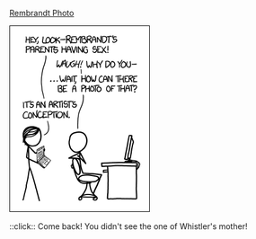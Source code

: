 [Rembrandt Photo](https://xkcd.com/1182)

![Rembrandt Photo](./random_comic.png)

::click:: Come back! You didn't see the one of Whistler's mother!

